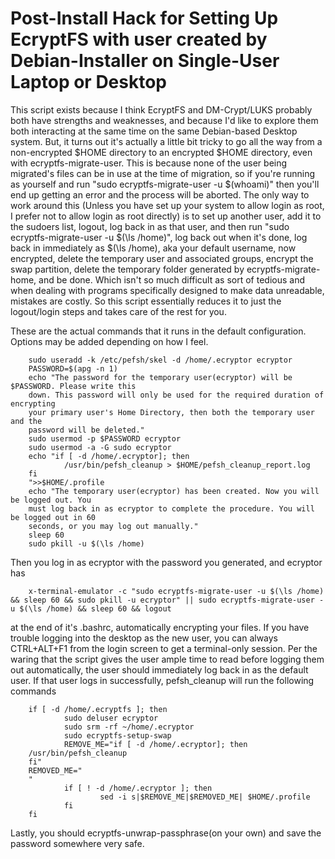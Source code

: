 Post-Install Hack for Setting Up EcryptFS with user created by Debian-Installer on Single-User Laptop or Desktop
===============================================================================

This script exists because I think EcryptFS and DM-Crypt/LUKS probably both
have strengths and weaknesses, and because I'd like to explore them both
interacting at the same time on the same Debian-based Desktop system. But, it
turns out it's actually a little bit tricky to go all the way from a
non-encrypted $HOME directory to an encrypted $HOME directory, even with
ecryptfs-migrate-user. This is because none of the user being migrated's
files can be in use at the time of migration, so if you're running as yourself
and run "sudo ecryptfs-migrate-user -u $(whoami)" then you'll end up getting
an error and the process will be aborted. The only way to work around this
(Unless you have set up your system to allow login as root, I prefer not to
allow login as root directly) is to set up another user, add it to the sudoers
list, logout, log back in as that user, and then run "sudo ecryptfs-migrate-user -u $(\ls /home)",
log back out when it's done, log back in immediately as $(\ls /home), aka
your default username, now encrypted, delete the temporary user and associated
groups, encrypt the swap partition, delete the temporary folder generated by
ecryptfs-migrate-home, and be done. Which isn't so much difficult as sort
of tedious and when dealing with programs specifically designed to make data
unreadable, mistakes are costly. So this script essentially reduces it to just
the logout/login steps and takes care of the rest for you.

These are the actual commands that it runs in the default configuration. Options
may be added depending on how I feel.

        sudo useradd -k /etc/pefsh/skel -d /home/.ecryptor ecryptor
        PASSWORD=$(apg -n 1)
        echo "The password for the temporary user(ecryptor) will be $PASSWORD. Please write this
        down. This password will only be used for the required duration of encrypting
        your primary user's Home Directory, then both the temporary user and the
        password will be deleted."
        sudo usermod -p $PASSWORD ecryptor
        sudo usermod -a -G sudo ecryptor
        echo "if [ -d /home/.ecryptor]; then
                /usr/bin/pefsh_cleanup > $HOME/pefsh_cleanup_report.log
        fi
        ">>$HOME/.profile
        echo "The temporary user(ecryptor) has been created. Now you will be logged out. You
        must log back in as ecryptor to complete the procedure. You will be logged out in 60
        seconds, or you may log out manually."
        sleep 60
        sudo pkill -u $(\ls /home)

Then you log in as ecryptor with the password you generated, and ecryptor has

        x-terminal-emulator -c "sudo ecryptfs-migrate-user -u $(\ls /home) && sleep 60 && sudo pkill -u ecryptor" || sudo ecryptfs-migrate-user -u $(\ls /home) && sleep 60 && logout

at the end of it's .bashrc, automatically encrypting your files. If you have trouble
logging into the desktop as the new user, you can always CTRL+ALT+F1 from the login
screen to get a terminal-only session. Per the waring that the script gives the user
ample time to read before logging them out automatically, the user should immediately
log back in as the default user. If that user logs in successfully, pefsh_cleanup will
run the following commands

        
        if [ -d /home/.ecryptfs ]; then
                sudo deluser ecryptor
                sudo srm -rf ~/home/.ecryptor	
                sudo ecryptfs-setup-swap
                REMOVE_ME="if [ -d /home/.ecryptor]; then 
        /usr/bin/pefsh_cleanup
        fi"
        REMOVED_ME="
        "
                if [ ! -d /home/.ecryptor ]; then
                        sed -i s|$REMOVE_ME|$REMOVED_ME| $HOME/.profile
                fi
        fi
        

Lastly, you should ecryptfs-unwrap-passphrase(on your own) and save the password somewhere
very safe.

